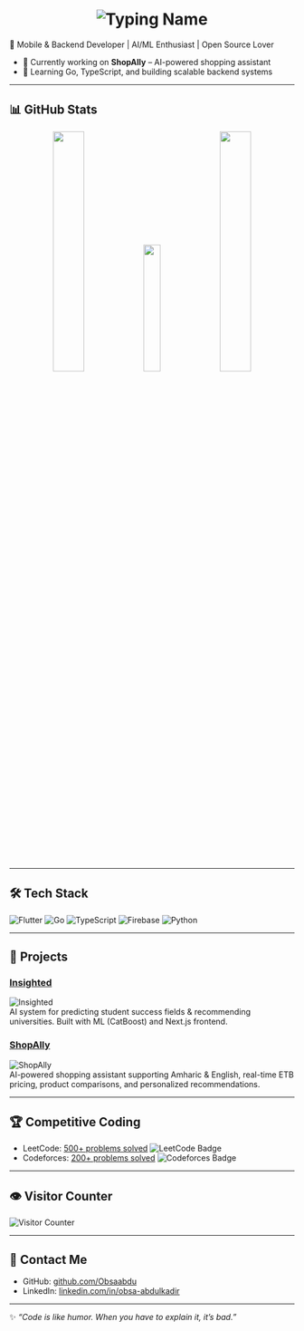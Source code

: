 <h1 align="center">
  <img src="https://readme-typing-svg.herokuapp.com?font=Fira+Code&size=56&duration=2500&pause=1000&color=0A38CF&center=true&width=1000&height=100&lines=Hi+There+👋;I'm+Obsa+Abdulkadir!" alt="Typing Name"/>
</h1>

🚀 Mobile & Backend Developer | AI/ML Enthusiast | Open Source Lover  

- 🔭 Currently working on **ShopAlly** – AI-powered shopping assistant  
- 🌱 Learning Go, TypeScript, and building scalable backend systems  

---

## 📊 GitHub Stats  
<p align="center">
  <img src="https://github-readme-stats.vercel.app/api?username=Obsaabdu&show_icons=true&theme=github_dark" width="33%"/>
  <img src="https://github-readme-stats.vercel.app/api/top-langs/?username=Obsaabdu&layout=compact&theme=github_dark" width="24%"/>
  <img src="https://github-readme-streak-stats.herokuapp.com/?user=Obsaabdu&theme=github_dark" width="33%"/>
</p> 

---

## 🛠 Tech Stack  
![Flutter](https://img.shields.io/badge/Flutter-02569B?style=flat&logo=flutter&logoColor=white)
![Go](https://img.shields.io/badge/Go-00ADD8?style=flat&logo=go&logoColor=white)
![TypeScript](https://img.shields.io/badge/TypeScript-007ACC?style=flat&logo=typescript&logoColor=white)
![Firebase](https://img.shields.io/badge/Firebase-FFCA28?style=flat&logo=firebase&logoColor=black)
![Python](https://img.shields.io/badge/Python-3776AB?style=flat&logo=python&logoColor=white)

---

## 🚀 Projects  
### [Insighted](https://github.com/InsightEd-Final-Project)  
![Insighted](https://img.shields.io/badge/Insighted-AI%20ML-success?style=for-the-badge)  
AI system for predicting student success fields & recommending universities. Built with ML (CatBoost) and Next.js frontend.  

### [ShopAlly](https://github.com/A2SV/g6-shopally)  
![ShopAlly](https://img.shields.io/badge/ShopAlly-AI%20Shopping-blue?style=for-the-badge)  
AI-powered shopping assistant supporting Amharic & English, real-time ETB pricing, product comparisons, and personalized recommendations.  

---

## 🏆 Competitive Coding  
- LeetCode: [500+ problems solved](https://leetcode.com/Obsaabdu/) ![LeetCode Badge](https://img.shields.io/badge/LeetCode-500+-orange?style=flat&logo=leetcode&logoColor=white)  
- Codeforces: [200+ problems solved](https://codeforces.com/profile/Obsa12) ![Codeforces Badge](https://img.shields.io/badge/Codeforces-200+-blue?style=flat&logo=codeforces&logoColor=white)  

---

## 👁 Visitor Counter  
![Visitor Counter](https://visitor-badge.laobi.icu/badge?page_id=Obsaabdu.Obsaabdu)  

---

## 🎯 Contact Me  
- GitHub: [github.com/Obsaabdu](https://github.com/Obsaabdu)  
- LinkedIn: [linkedin.com/in/obsa-abdulkadir](https://linkedin.com/in/obsa-abdulkadir)  

---

✨ _“Code is like humor. When you have to explain it, it’s bad.”_  
